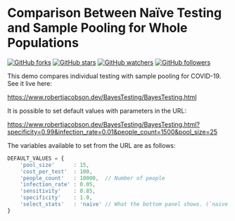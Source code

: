 # Comparison Between Naïve Testing and Sample Pooling for Whole Populations

[![GitHub forks](https://img.shields.io/github/forks/rljacobson/BayesTesting.svg?style=social&label=Fork&maxAge=2592000)](https://github.com/rljacobson/BayesTesting/network/)
[![GitHub stars](https://img.shields.io/github/stars/rljacobson/BayesTesting.svg?style=social&label=Star&maxAge=2592000)](https://github.com/rljacobson/BayesTesting/stargazers/)
[![GitHub watchers](https://img.shields.io/github/watchers/rljacobson/BayesTesting.svg?style=social&label=Watch&maxAge=2592000)](https://github.com/rljacobson/BayesTesting/watchers/)
[![GitHub followers](https://img.shields.io/github/followers/rljacobson.svg?style=social&label=Follow&maxAge=2592000)](https://github.com/rljacobson?tab=followers)


This demo compares individual testing with sample pooling for COVID-19. See it live here:

https://www.robertjacobson.dev/BayesTesting/BayesTesting.html

It is possible to set default values with parameters in the URL:

https://www.robertjacobson.dev/BayesTesting/BayesTesting.html?specificity=0.99&infection_rate=0.01&people_count=1500&pool_size=25

The variables available to set from the URL are as follows:

```javascript
DEFAULT_VALUES = {
    'pool_size'      : 15,
    'cost_per_test'  : 100,
    'people_count'   : 10000,  // Number of people
    'infection_rate' : 0.05,
    'sensitivity'    : 0.85,
    'specificity'    : 1.0,
    'select_stats'   : 'naive' // What the bottom panel shows. (`naive` is individual.)
}
```
